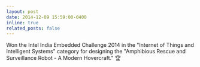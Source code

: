 ```yaml
---
layout: post
date: 2014-12-09 15:59:00-0400
inline: true
related_posts: false
---
```


Won the Intel India Embedded Challenge 2014 in the "Internet of Things and Intelligent Systems" category for designing the "Amphibious Rescue and Surveillance Robot - A Modern Hovercraft." :trophy:
